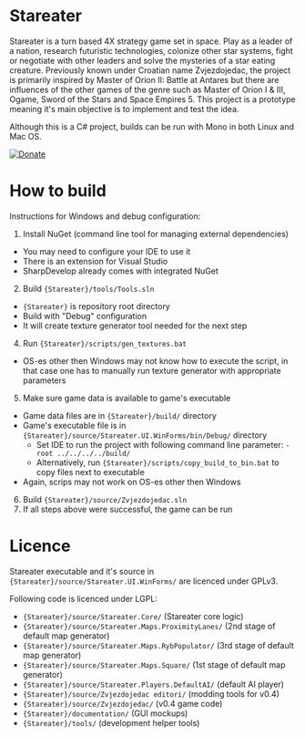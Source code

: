 # Stareater

Stareater is a turn based 4X strategy game set in space. Play as a leader of a nation, research futuristic technologies, colonize other star systems, fight or negotiate with other leaders and solve the mysteries of a star eating creature. Previously known under Croatian name Zvjezdojedac, the project is primarily inspired by Master of Orion II: Battle at Antares but there are influences of the other games of the genre such as Master of Orion I & III, Ogame, Sword of the Stars and Space Empires 5. This project is a prototype meaning it's main objective is to implement and test the idea.

Although this is a C# project, builds can be run with Mono in both Linux and Mac OS.

[![Donate](https://img.shields.io/badge/Donate-PayPal-green.svg)](https://www.paypal.me/IvanKravarscan/5)

# How to build

Instructions for Windows and debug configuration:

1. Install NuGet (command line tool for managing external dependencies)
  * You may need to configure your IDE to use it
  * There is an extension for Visual Studio
  * SharpDevelop already comes with integrated NuGet
2. Build `{Stareater}/tools/Tools.sln`
  * `{Stareater}` is repository root directory
  * Build with "Debug" configuration
  * It will create texture generator tool needed for the next step
4. Run `{Stareater}/scripts/gen_textures.bat`
  * OS-es other then Windows may not know how to execute the script, in that case one has to manually run texture generator with appropriate parameters
5. Make sure game data is available to game's executable
  * Game data files are in `{Stareater}/build/` directory
  * Game's executable file is in `{Stareater}/source/Stareater.UI.WinForms/bin/Debug/` directory
    * Set IDE to run the project with following command line parameter: `-root ../../../../build/`
    * Alternatively, run `{Stareater}/scripts/copy_build_to_bin.bat` to copy files next to executable
  * Again, scrips may not work on OS-es other then Windows
6. Build `{Stareater}/source/Zvjezdojedac.sln`
7. If all steps above were successful, the game can be run

# Licence

Stareater executable and it's source in `{Stareater}/source/Stareater.UI.WinForms/` are licenced under GPLv3.

Following code is licenced under LGPL:
* `{Stareater}/source/Stareater.Core/` (Stareater core logic)
* `{Stareater}/source/Stareater.Maps.ProximityLanes/` (2nd stage of default map generator)
* `{Stareater}/source/Stareater.Maps.RybPopulator/` (3rd stage of default map generator)
* `{Stareater}/source/Stareater.Maps.Square/` (1st stage of default map generator)
* `{Stareater}/source/Stareater.Players.DefaultAI/` (default AI player)
* `{Stareater}/source/Zvjezdojedac editori/` (modding tools for v0.4)
* `{Stareater}/source/Zvjezdojedac/` (v0.4 game code)
* `{Stareater}/documentation/` (GUI mockups)
* `{Stareater}/tools/` (development helper tools)